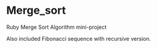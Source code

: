 # Merge_sort
Ruby Merge Sort Algorithm mini-project

Also included Fibonacci sequence with recursive version.
